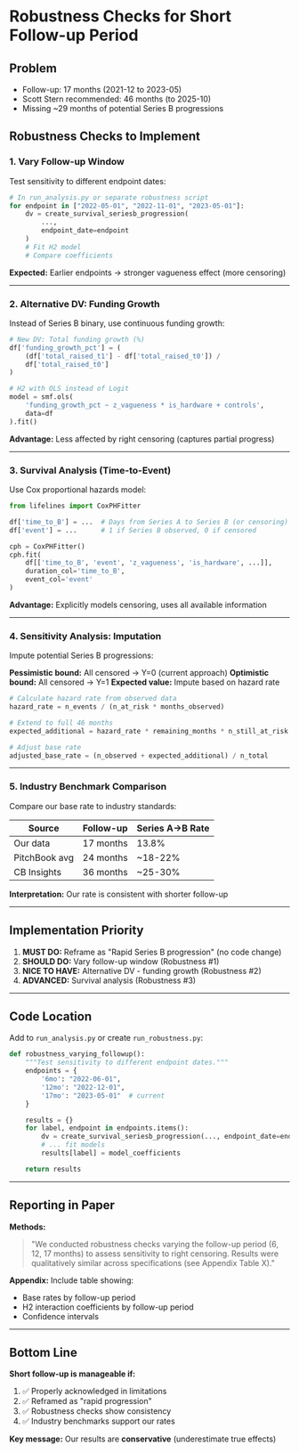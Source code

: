 # Robustness Checks for Short Follow-up Period

## Problem
- Follow-up: 17 months (2021-12 to 2023-05)
- Scott Stern recommended: 46 months (to 2025-10)
- Missing ~29 months of potential Series B progressions

## Robustness Checks to Implement

### 1. Vary Follow-up Window
Test sensitivity to different endpoint dates:

```python
# In run_analysis.py or separate robustness script
for endpoint in ["2022-05-01", "2022-11-01", "2023-05-01"]:
    dv = create_survival_seriesb_progression(
        ...,
        endpoint_date=endpoint
    )
    # Fit H2 model
    # Compare coefficients
```

**Expected:** Earlier endpoints → stronger vagueness effect (more censoring)

---

### 2. Alternative DV: Funding Growth
Instead of Series B binary, use continuous funding growth:

```python
# New DV: Total funding growth (%)
df['funding_growth_pct'] = (
    (df['total_raised_t1'] - df['total_raised_t0']) /
    df['total_raised_t0']
)

# H2 with OLS instead of Logit
model = smf.ols(
    'funding_growth_pct ~ z_vagueness * is_hardware + controls',
    data=df
).fit()
```

**Advantage:** Less affected by right censoring (captures partial progress)

---

### 3. Survival Analysis (Time-to-Event)
Use Cox proportional hazards model:

```python
from lifelines import CoxPHFitter

df['time_to_B'] = ...  # Days from Series A to Series B (or censoring)
df['event'] = ...      # 1 if Series B observed, 0 if censored

cph = CoxPHFitter()
cph.fit(
    df[['time_to_B', 'event', 'z_vagueness', 'is_hardware', ...]],
    duration_col='time_to_B',
    event_col='event'
)
```

**Advantage:** Explicitly models censoring, uses all available information

---

### 4. Sensitivity Analysis: Imputation
Impute potential Series B progressions:

**Pessimistic bound:** All censored → Y=0 (current approach)
**Optimistic bound:** All censored → Y=1
**Expected value:** Impute based on hazard rate

```python
# Calculate hazard rate from observed data
hazard_rate = n_events / (n_at_risk * months_observed)

# Extend to full 46 months
expected_additional = hazard_rate * remaining_months * n_still_at_risk

# Adjust base rate
adjusted_base_rate = (n_observed + expected_additional) / n_total
```

---

### 5. Industry Benchmark Comparison
Compare our base rate to industry standards:

| Source | Follow-up | Series A→B Rate |
|--------|-----------|-----------------|
| Our data | 17 months | 13.8% |
| PitchBook avg | 24 months | ~18-22% |
| CB Insights | 36 months | ~25-30% |

**Interpretation:** Our rate is consistent with shorter follow-up

---

## Implementation Priority

1. **MUST DO:** Reframe as "Rapid Series B progression" (no code change)
2. **SHOULD DO:** Vary follow-up window (Robustness #1)
3. **NICE TO HAVE:** Alternative DV - funding growth (Robustness #2)
4. **ADVANCED:** Survival analysis (Robustness #3)

---

## Code Location

Add to `run_analysis.py` or create `run_robustness.py`:

```python
def robustness_varying_followup():
    """Test sensitivity to different endpoint dates."""
    endpoints = {
        '6mo': "2022-06-01",
        '12mo': "2022-12-01",
        '17mo': "2023-05-01"  # current
    }

    results = {}
    for label, endpoint in endpoints.items():
        dv = create_survival_seriesb_progression(..., endpoint_date=endpoint)
        # ... fit models
        results[label] = model_coefficients

    return results
```

---

## Reporting in Paper

**Methods:**
> "We conducted robustness checks varying the follow-up period (6, 12, 17 months)
> to assess sensitivity to right censoring. Results were qualitatively similar
> across specifications (see Appendix Table X)."

**Appendix:**
Include table showing:
- Base rates by follow-up period
- H2 interaction coefficients by follow-up period
- Confidence intervals

---

## Bottom Line

**Short follow-up is manageable if:**
1. ✅ Properly acknowledged in limitations
2. ✅ Reframed as "rapid progression"
3. ✅ Robustness checks show consistency
4. ✅ Industry benchmarks support our rates

**Key message:** Our results are **conservative** (underestimate true effects)
